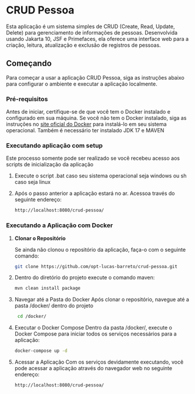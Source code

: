 # CRUD Pessoa

Esta aplicação é um sistema simples de CRUD (Create, Read, Update, Delete) para gerenciamento de informações de pessoas. Desenvolvida usando Jakarta 10, JSF e Primefaces, ela oferece uma interface web para a criação, leitura, atualização e exclusão de registros de pessoas.

## Começando

Para começar a usar a aplicação CRUD Pessoa, siga as instruções abaixo para configurar o ambiente e executar a aplicação localmente.

### Pré-requisitos

Antes de iniciar, certifique-se de que você tem o Docker instalado e configurado em sua máquina. Se você não tem o Docker instalado, siga as instruções no [site oficial do Docker](https://www.docker.com/get-started) para instalá-lo em seu sistema operacional. Também é necessário ter instalado JDK 17 e MAVEN

### Executando aplicação com setup ##

Este processo somente pode ser realizado se você recebeu acesso aos scripts de inicialização da aplicação

1. Execute o script .bat caso seu sistema operacional seja windows ou sh caso seja linux

3. Após o passo anterior a aplicação estará no ar. Acessoa través do seguinte endereço:

   ```bash
   http://localhost:8080/crud-pessoa/

### Executando a Aplicação com Docker

1. **Clonar o Repositório**

   Se ainda não clonou o repositório da aplicação, faça-o com o seguinte comando:

   ```bash
   git clone https://github.com/opt-lucas-barreto/crud-pessoa.git

2. Dentro do diretório do projeto execute o comando maven:

    ```bash
   mvn clean install package

3. Navegar até a Pasta do Docker Após clonar o repositório, navegue até a pasta /docker/ dentro do projeto
   ```bash
    cd /docker/

4. Executar o Docker Compose Dentro da pasta /docker/, execute o Docker Compose para iniciar todos os serviços necessários para a aplicação:

    ```bash
   docker-compose up -d

5. Acessar a Aplicação Com os serviços devidamente executando, você pode acessar a aplicação através do navegador web no seguinte endereço:

    ```bash
   http://localhost:8080/crud-pessoa/